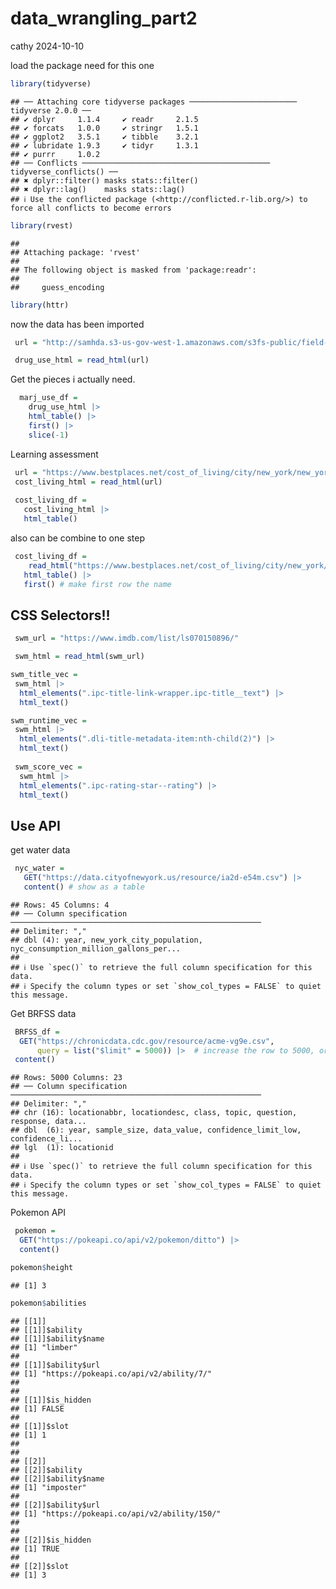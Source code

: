 data_wrangling_part2
================
cathy
2024-10-10

load the package need for this one

``` r
library(tidyverse)
```

    ## ── Attaching core tidyverse packages ──────────────────────── tidyverse 2.0.0 ──
    ## ✔ dplyr     1.1.4     ✔ readr     2.1.5
    ## ✔ forcats   1.0.0     ✔ stringr   1.5.1
    ## ✔ ggplot2   3.5.1     ✔ tibble    3.2.1
    ## ✔ lubridate 1.9.3     ✔ tidyr     1.3.1
    ## ✔ purrr     1.0.2     
    ## ── Conflicts ────────────────────────────────────────── tidyverse_conflicts() ──
    ## ✖ dplyr::filter() masks stats::filter()
    ## ✖ dplyr::lag()    masks stats::lag()
    ## ℹ Use the conflicted package (<http://conflicted.r-lib.org/>) to force all conflicts to become errors

``` r
library(rvest)
```

    ## 
    ## Attaching package: 'rvest'
    ## 
    ## The following object is masked from 'package:readr':
    ## 
    ##     guess_encoding

``` r
library(httr)
```

now the data has been imported

``` r
 url = "http://samhda.s3-us-gov-west-1.amazonaws.com/s3fs-public/field-uploads/2k15StateFiles/NSDUHsaeShortTermCHG2015.htm"

 drug_use_html = read_html(url)
```

Get the pieces i actually need.

``` r
  marj_use_df =
    drug_use_html |> 
    html_table() |> 
    first() |> 
    slice(-1)
```

Learning assessment

``` r
 url = "https://www.bestplaces.net/cost_of_living/city/new_york/new_york"
 cost_living_html = read_html(url)
 
 cost_living_df = 
   cost_living_html |> 
   html_table()
```

also can be combine to one step

``` r
 cost_living_df = 
    read_html("https://www.bestplaces.net/cost_of_living/city/new_york/new_york") |> 
   html_table() |> 
   first() # make first row the name
```

## CSS Selectors!!

``` r
 swm_url = "https://www.imdb.com/list/ls070150896/"

 swm_html = read_html(swm_url)
```

``` r
swm_title_vec = 
 swm_html |> 
  html_elements(".ipc-title-link-wrapper.ipc-title__text") |> 
  html_text()

swm_runtime_vec = 
 swm_html |> 
  html_elements(".dli-title-metadata-item:nth-child(2)") |> 
  html_text()
 
 swm_score_vec = 
  swm_html |> 
  html_elements(".ipc-rating-star--rating") |> 
  html_text()
```

## Use API

get water data

``` r
 nyc_water = 
   GET("https://data.cityofnewyork.us/resource/ia2d-e54m.csv") |> 
   content() # show as a table
```

    ## Rows: 45 Columns: 4
    ## ── Column specification ────────────────────────────────────────────────────────
    ## Delimiter: ","
    ## dbl (4): year, new_york_city_population, nyc_consumption_million_gallons_per...
    ## 
    ## ℹ Use `spec()` to retrieve the full column specification for this data.
    ## ℹ Specify the column types or set `show_col_types = FALSE` to quiet this message.

Get BRFSS data

``` r
 BRFSS_df = 
  GET("https://chronicdata.cdc.gov/resource/acme-vg9e.csv",
      query = list("$limit" = 5000)) |>  # increase the row to 5000, or it will only have 1000
 content()
```

    ## Rows: 5000 Columns: 23
    ## ── Column specification ────────────────────────────────────────────────────────
    ## Delimiter: ","
    ## chr (16): locationabbr, locationdesc, class, topic, question, response, data...
    ## dbl  (6): year, sample_size, data_value, confidence_limit_low, confidence_li...
    ## lgl  (1): locationid
    ## 
    ## ℹ Use `spec()` to retrieve the full column specification for this data.
    ## ℹ Specify the column types or set `show_col_types = FALSE` to quiet this message.

Pokemon API

``` r
 pokemon = 
  GET("https://pokeapi.co/api/v2/pokemon/ditto") |> 
  content()
```

``` r
pokemon$height
```

    ## [1] 3

``` r
pokemon$abilities
```

    ## [[1]]
    ## [[1]]$ability
    ## [[1]]$ability$name
    ## [1] "limber"
    ## 
    ## [[1]]$ability$url
    ## [1] "https://pokeapi.co/api/v2/ability/7/"
    ## 
    ## 
    ## [[1]]$is_hidden
    ## [1] FALSE
    ## 
    ## [[1]]$slot
    ## [1] 1
    ## 
    ## 
    ## [[2]]
    ## [[2]]$ability
    ## [[2]]$ability$name
    ## [1] "imposter"
    ## 
    ## [[2]]$ability$url
    ## [1] "https://pokeapi.co/api/v2/ability/150/"
    ## 
    ## 
    ## [[2]]$is_hidden
    ## [1] TRUE
    ## 
    ## [[2]]$slot
    ## [1] 3

